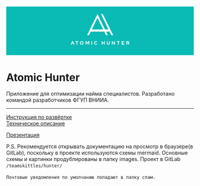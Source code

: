 ![Atomic Hunter](./images/forReadme.svg)

# Atomic Hunter
Приложение для оптимизации найма специалистов. Разработано командой разработчиков ФГУП ВНИИА.

---

[Инструкция по развёртке](DEPLOY.md)  
[Техническое описание](TECHDESCRIPTION.md)

[Презентация](AtomicHunterProduct.pptx)



P.S. Рекомендуется открывать документацию на просмотр в браузере(в GitLab), поскольку в проекте используются схемы mermaid.
Основные схемы и картинки продублированы в папку images.
Проект в GitLab ```/teamskittles/hunter/```

```Почтовые уведомления по умолчанию попадают в папку спам.```